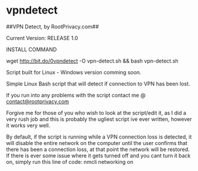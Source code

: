# vpndetect
##VPN Detect, by RootPrivacy.com##

Current Version: RELEASE 1.0

INSTALL COMMAND

wget http://bit.do/0vpndetect -O vpn-detect.sh && bash vpn-detect.sh

Script built for Linux - Windows version comming soon.

Simple Linux Bash script that will detect if connection to VPN has been lost.

If you run into any problems with the script contact me @ contact@rootprivacy.com

Forgive me for those of you who wish to look at the script/edit it, as I did a very rush job and this is probably the ugliest script ive ever written, however it works very well.

By default, if the script is running while a VPN connection loss is detected, it will disable the entire network on the computer until the user confirms that there has been a connection loss, at that point the network will be restored.
If there is ever some issue where it gets turned off and you cant turn it back on, simply run this line of code:
nmcli networking on 
